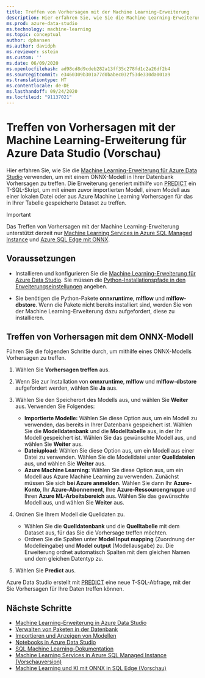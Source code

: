 ```yaml
---
title: Treffen von Vorhersagen mit der Machine Learning-Erweiterung
description: Hier erfahren Sie, wie Sie die Machine Learning-Erweiterung für Azure Data Studio verwenden, um mit einem ONNX-Modell in Ihrer Datenbank Vorhersagen zu treffen.
ms.prod: azure-data-studio
ms.technology: machine-learning
ms.topic: conceptual
author: dphansen
ms.author: davidph
ms.reviewer: sstein
ms.custom: ''
ms.date: 06/09/2020
ms.openlocfilehash: ad98cd8d9cdeb282a13ff35c278fd1c2a26df2b4
ms.sourcegitcommit: e3460309b301a77d0babec032f53de330da001a9
ms.translationtype: HT
ms.contentlocale: de-DE
ms.lasthandoff: 09/24/2020
ms.locfileid: "91137021"
---
```

# <a name="make-predictions-with-machine-learning-extension-for-azure-data-studio-preview"></a>Treffen von Vorhersagen mit der Machine Learning-Erweiterung für Azure Data Studio (Vorschau)

Hier erfahren Sie, wie Sie die [Machine Learning-Erweiterung für Azure Data Studio](machine-learning-extension.md) verwenden, um mit einem ONNX-Modell in Ihrer Datenbank Vorhersagen zu treffen. Die Erweiterung generiert mithilfe von [PREDICT](../../t-sql/queries/predict-transact-sql.md) ein T-SQL-Skript, um mit einem zuvor importierten Modell, einem Modell aus einer lokalen Datei oder aus Azure Machine Learning Vorhersagen für das in Ihrer Tabelle gespeicherte Dataset zu treffen.

> [!IMPORTANT]
> Das Treffen von Vorhersagen mit der Machine Learning-Erweiterung unterstützt derzeit nur [Machine Learning Services in Azure SQL Managed Instance](/azure/azure-sql/managed-instance/machine-learning-services-overview) und [Azure SQL Edge mit ONNX](/azure/azure-sql-edge/onnx-overview).

## <a name="prerequisites"></a>Voraussetzungen

- Installieren und konfigurieren Sie die [Machine Learning-Erweiterung für Azure Data Studio](machine-learning-extension.md). Sie müssen die [Python-Installationspfade in den Erweiterungseinstellungen](machine-learning-extension.md#settings) angeben.

- Sie benötigen die Python-Pakete **onnxruntime**, **mlflow** und **mlflow-dbstore**. Wenn die Pakete nicht bereits installiert sind, werden Sie von der Machine Learning-Erweiterung dazu aufgefordert, diese zu installieren.

## <a name="make-predictions-from-onnx-model"></a>Treffen von Vorhersagen mit dem ONNX-Modell

Führen Sie die folgenden Schritte durch, um mithilfe eines ONNX-Modells Vorhersagen zu treffen.

1. Wählen Sie **Vorhersagen treffen** aus.

1. Wenn Sie zur Installation von **onnxruntime**, **mlflow** und **mlflow-dbstore** aufgefordert werden, wählen Sie **Ja** aus.

1. Wählen Sie den Speicherort des Modells aus, und wählen Sie **Weiter** aus. Verwenden Sie Folgendes:
    - **Importierte Modelle:** Wählen Sie diese Option aus, um ein Modell zu verwenden, das bereits in Ihrer Datenbank gespeichert ist. Wählen Sie die **Modelldatenbank** und die **Modelltabelle** aus, in der Ihr Modell gespeichert ist. Wählen Sie das gewünschte Modell aus, und wählen Sie **Weiter** aus.
    - **Dateiupload:** Wählen Sie diese Option aus, um ein Modell aus einer Datei zu verwenden. Wählen Sie die Modelldatei unter **Quelldateien** aus, und wählen Sie **Weiter** aus.
    - **Azure Machine Learning:** Wählen Sie diese Option aus, um ein Modell aus Azure Machine Learning zu verwenden. Zunächst müssen Sie sich **bei Azure anmelden**. Wählen Sie dann Ihr **Azure-Konto**, Ihr **Azure-Abonnement**, Ihre **Azure-Ressourcengruppe** und Ihren **Azure ML-Arbeitsbereich** aus. Wählen Sie das gewünschte Modell aus, und wählen Sie **Weiter** aus.

1. Ordnen Sie Ihrem Modell die Quelldaten zu.
    - Wählen Sie die **Quelldatenbank** und die **Quelltabelle** mit dem Dataset aus, für das Sie die Vorhersage treffen möchten.
    - Ordnen Sie die Spalten unter **Model Input mapping** (Zuordnung der Modelleingabe) und **Model output** (Modellausgabe) zu. Die Erweiterung ordnet automatisch Spalten mit dem gleichen Namen und dem gleichen Datentyp zu.

1. Wählen Sie **Predict** aus.

Azure Data Studio erstellt mit [PREDICT](../../t-sql/queries/predict-transact-sql.md) eine neue T-SQL-Abfrage, mit der Sie Vorhersagen für Ihre Daten treffen können.

## <a name="next-steps"></a>Nächste Schritte

- [Machine Learning-Erweiterung in Azure Data Studio](machine-learning-extension.md)
- [Verwalten von Paketen in der Datenbank](machine-learning-extension-manage-packages.md)
- [Importieren und Anzeigen von Modellen](machine-learning-extension-import-view-models.md)
- [Notebooks in Azure Data Studio](../notebooks-guidance.md)
- [SQL Machine Learning-Dokumentation](../../machine-learning/index.yml)
- [Machine Learning Services in Azure SQL Managed Instance (Vorschauversion)](/azure/azure-sql/managed-instance/machine-learning-services-overview)
- [Machine Learning und KI mit ONNX in SQL Edge (Vorschau)](/azure/azure-sql-edge/onnx-overview)
